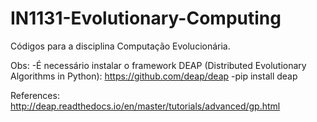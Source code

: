 # IN1131-Evolutionary-Computing
Códigos para a disciplina Computação Evolucionária. 

Obs:
-É necessário instalar o framework DEAP (Distributed Evolutionary Algorithms in Python):
https://github.com/deap/deap
    -pip install deap


References:
http://deap.readthedocs.io/en/master/tutorials/advanced/gp.html

